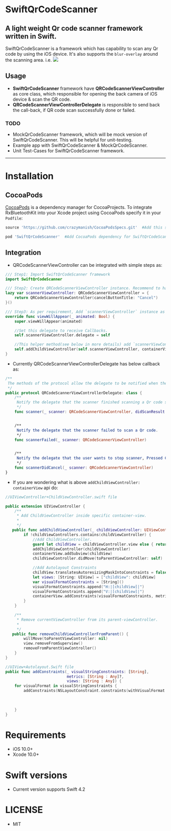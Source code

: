 # SwiftQrCodeScanner
A light weight Qr code scanner framework written in Swift.
-------------------

SwiftQrCodeScanner is a framework which has capability to scan any Qr code by using the iOS device. It's also supports the `blur-overlay` around the scanning area. i.e.
![](SwiftQrCodeScanner.gif)

## Usage
- **SwiftQrCodeScanner** framework have **QRCodeScannerViewController** as core class, which responsible for opening the back camera of iOS device & scan the QR code.
- **QRCodeScannerViewControllerDelegate** is responsible to send back the call-back, if QR code scan successfully done or failed.

### TODO
- MockQrCodeScanner framework, which will be mock version of SwiftQrCodeScanner. This will be helpful for unit-testing.
- Example app with SwiftQrCodeScanner & MockQrCodeScanner.
- Unit Test-Cases for SwiftQrCodeScanner framework.
-------------------

# Installation

## CocoaPods
[CocoaPods](http://cocoapods.org) is a dependency manager for CocoaProjects.
To integrate RxBluetoothKit into your Xcode project using CocoaPods specify it in your `Podfile`:
```ruby
source 'https://github.com/crazymanish/CocoaPodsSpecs.git'  #Add this source line, this library still under development.

pod 'SwiftQrCodeScanner'  #Add CocoaPods dependency for SwiftQrCodeScanner
```

## Integration
- QRCodeScannerViewController can be integrated with simple steps as:
```swift
/// Step1: Import SwiftQrCodeScanner framework
import SwiftQrCodeScanner

/// Step2: Create QRCodeScannerViewController instance. Recommend to have lazy instance.
lazy var scannerViewController: QRCodeScannerViewController = {
    return QRCodeScannerViewController(cancelButtonTitle: "Cancel")
}()

/// Step3: As per requirement, Add `scannerViewController` instance as child view controller. i.e lets say on page appear, need to open QrScanner then
override func viewWillAppear(_ animated: Bool) {
    super.viewWillAppear(animated)

    //Set this delegate to receive Callbacks.
    self.scannerViewController.delegate = self

    //This helper method(see below in more details) add `scannerViewController` as child viewController on containerView.
    self.addChildViewController(self.scannerViewController, containerView: self.view)
}
```

- Currently QRCodeScannerViewControllerDelegate has below callback as:
```swift
/**
 The methods of the protocol allow the delegate to be notified when the scanner did scan result and or when the user wants to stop the scanner.
 */
public protocol QRCodeScannerViewControllerDelegate: class {
    /**
     Notify the delegate that the scanner finished scanning a Qr code successfully.
     */
    func scanner(_ scanner: QRCodeScannerViewController, didScanResult result: QRCodeScannerResult)


    /**
     Notify the delegate that the scanner failed to scan a Qr code.
     */
    func scannerFailed(_ scanner: QRCodeScannerViewController)


    /**
     Notify the delegate that the user wants to stop scanner, Pressed Cancel button.
     */
    func scannerDidCancel(_ scanner: QRCodeScannerViewController)
}
```

- If you are wondering what is above `addChildViewController: containerView` api do:
```swift
//UIViewController+ChildViewController.swift file

public extension UIViewController {
    /**
     * Add ChildViewController inside specific container-view.
     *
     */
   public func addChildViewController(_ childViewController: UIViewController, containerView: UIView) {
        if !childViewControllers.contains(childViewController) {
            //Add ChildViewController.
            guard let childView = childViewController.view else { return}
            addChildViewController(childViewController)
            containerView.addSubview(childView)
            childViewController.didMove(toParentViewController: self)

            //Add Autolayout Constraints
            childView.translatesAutoresizingMaskIntoConstraints = false
            let views: [String: UIView] = ["childView": childView]
            var visualFormatConstraints = [String]()
            visualFormatConstraints.append("H:|[childView]|")
            visualFormatConstraints.append("V:|[childView]|")
            containerView.addConstraints(visualFormatConstraints, metrics: nil, views: views)
        }
    }

    /**
     * Remove currentViewController from its parent-viewController.
     *
     */
   public func removeChildViewControllerFromParent() {
        willMove(toParentViewController: nil)
        view.removeFromSuperview()
        removeFromParentViewController()
    }
}

//UIView+Autolayout.Swift file
public func addConstraints(_ visualStringConstraints: [String],
                           metrics: [String : Any]?,
                           views: [String : Any]) {
    for visualFormat in visualStringConstraints {
        addConstraints(NSLayoutConstraint.constraints(withVisualFormat: visualFormat,
                                                                       options: [],
                                                                       metrics: metrics,
                                                                       views: views))
    }
}
```

# Requirements
- iOS 10.0+
- Xcode 10.0+

# Swift versions
* Current version supports Swift 4.2

# LICENSE
* MIT
